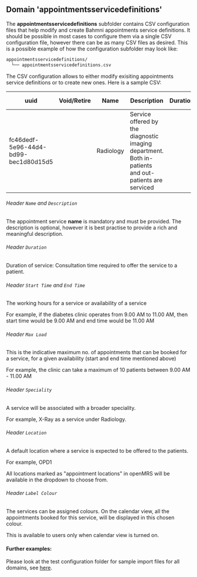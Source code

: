 ## Domain 'appointmentsservicedefinitions'

The **appointmentsservicedefinitions** subfolder contains CSV configuration files that help modify and create Bahmni appointments service definitions. It should be possible in most cases to configure them via a single CSV configuration file, however there can be as many CSV files as desired.
This is a possible example of how the configuration subfolder may look like:
```bash
appointmentsservicedefinitions/
  └── appointmentsservicedefinitions.csv
```
The CSV configuration allows to either modify exisiting appointments service definitions or to create new ones. Here is a sample CSV:

|uuid   | Void/Retire  | Name  | Description  | Duration  | Start Time  | End Time  | Max Load  | Speciality  | Location  | Label Colour  |
| ------------ | ------------ | ------------ | ------------ | ------------ | ------------ | ------------ | ------------ | ------------ | ------------ | ------------ |
| fc46dedf-5e96-44d4-bd99-bec1d80d15d5  |   |  Radiology | Service offered by the diagnostic imaging department. Both in-patients and out-patients are serviced |   | 9:00  | 17:00  |   | X-Ray  |  OPD1  | #8FBC8F  | 

###### Header `Name` and `Description`
The appointment service **name** is mandatory and must be provided. The description is optional, however it is best practise to provide a rich and meaningful description.

###### Header `Duration` 
Duration of service: Consultation time required to offer the service to a patient.

###### Header `Start Time` and `End Time` 
The working hours for a service or availability of a service

For example, if the diabetes clinic operates from 9.00 AM to 11.00 AM, then start time would be 9.00 AM and end time would be 11.00 AM

###### Header `Max Load` 
This is the indicative maximum no. of appointments that can be booked for a service, for a given availability (start and end time mentioned above)

For example, the clinic can take a maximum of 10 patients between 9.00 AM - 11.00 AM

###### Header `Speciality` 
A service will be associated with a broader speciality.

For example, X-Ray as a service under Radiology.

###### Header `Location` 
A default location where a service is expected to be offered to the patients. 

For example, OPD1 

All locations marked as "appointment locations" in openMRS will be available in the dropdown to choose from.

###### Header `Label Colour` 
The services can be assigned colours. On the calendar view, all the appointments booked for this service, will be displayed in this chosen colour.

This is available to users only when calendar view is turned on. 

#### Further examples:
Please look at the test configuration folder for sample import files for all domains, see [here](../api/src/test/resources/testAppDataDir/configuration).